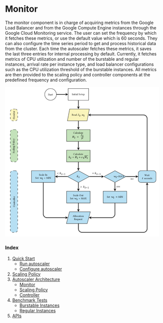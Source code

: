 # Monitor
The monitor component is in charge of acquiring metrics from the Google 
Load Balancer and from the Google Compute Engine
 instances through the Google Cloud Monitoring service. 
 The user can set the frequency by which it fetches 
these metrics, or use the default value which is 60 seconds. 
They can also configure the time series period to get and process 
historical data from the cluster. Each time the autoscaler 
fetches these metrics, it saves the last three entries 
for internal processing by default. Currently, it fetches 
metrics of CPU utilization and number of the burstable and 
regular instances, arrival rate per instance type, and load balancer 
configurations such as the CPU utilization threshold of the burstable 
instances. All metrics are then provided to the scaling policy and 
controller components at the predefined frequency and configuration.

![](../img/BIAS_flowchart.png)

### Index

1. [Quick Start](../src/1-quick-start.md)
   - [Run autoscaler](../src/1-1-run.md)
   - [Configure autoscaler](../src/1-2-configure.md)
2. [Scaling Policy](../src/2-scaling-policy.md)
3. [Autoscaler Architecture](../src/3-architecture.md)
   - [Monitor](../src/3-1-monitor.md)
   - [Scaling Policy](../src/3-2-scaling-policy.md)
   - [Controller](../src/3-3-controller.md)
4. [Benchmark Tests](../src/4-benchmark-tests.md)
   - [Burstable Instances](../src/4-1-burstable.md)
   - [Regular Instances](../src/4-2-regular.md)
5. [APIs](../src/5-apis.md)
